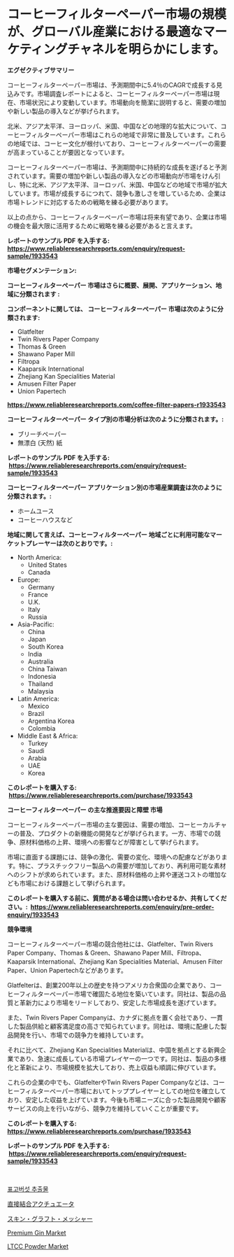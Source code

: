<p><h1>コーヒーフィルターペーパー市場の規模が、グローバル産業における最適なマーケティングチャネルを明らかにします。</h1></p><p><strong>エグゼクティブサマリー</strong></p>
<p><p>コーヒーフィルターペーパー市場は、予測期間中に5.4％のCAGRで成長する見込みです。市場調査レポートによると、コーヒーフィルターペーパー市場は現在、市場状況により変動しています。市場動向を簡潔に説明すると、需要の増加や新しい製品の導入などが挙げられます。</p><p>北米、アジア太平洋、ヨーロッパ、米国、中国などの地理的な拡大について、コーヒーフィルターペーパー市場はこれらの地域で非常に普及しています。これらの地域では、コーヒー文化が根付いており、コーヒーフィルターペーパーの需要が高まっていることが要因となっています。</p><p>コーヒーフィルターペーパー市場は、予測期間中に持続的な成長を遂げると予測されています。需要の増加や新しい製品の導入などの市場動向が市場をけん引し、特に北米、アジア太平洋、ヨーロッパ、米国、中国などの地域で市場が拡大しています。市場が成長するにつれて、競争も激しさを増しているため、企業は市場トレンドに対応するための戦略を練る必要があります。</p><p>以上の点から、コーヒーフィルターペーパー市場は将来有望であり、企業は市場の機会を最大限に活用するために戦略を練る必要があると言えます。</p></p>
<p><strong>レポートのサンプル PDF を入手する: <a href="https://www.reliableresearchreports.com/enquiry/request-sample/1933543">https://www.reliableresearchreports.com/enquiry/request-sample/1933543</a></strong></p>
<p><strong>市場セグメンテーション:</strong></p>
<p><strong> コーヒーフィルターペーパー 市場はさらに概要、展開、アプリケーション、地域に分類されます :</strong></p>
<p><strong>コンポーネントに関しては、 コーヒーフィルターペーパー 市場は次のように分類されます: &nbsp;</strong></p>
<p><ul><li>Glatfelter</li><li>Twin Rivers Paper Company</li><li>Thomas & Green</li><li>Shawano Paper Mill</li><li>Filtropa</li><li>Kaaparsik International</li><li>Zhejiang Kan Specialities Material</li><li>Amusen Filter Paper</li><li>Union Papertech</li></ul></p>
<p><strong><a href="https://www.reliableresearchreports.com/coffee-filter-papers-r1933543">https://www.reliableresearchreports.com/coffee-filter-papers-r1933543</a></strong></p>
<p><strong> コーヒーフィルターペーパー タイプ別の市場分析は次のように分類されます。:</strong></p>
<p><ul><li>ブリーチペーパー</li><li>無漂白 (天然) 紙</li></ul></p>
<p><strong>レポートのサンプル PDF を入手する: &nbsp;<a href="https://www.reliableresearchreports.com/enquiry/request-sample/1933543">https://www.reliableresearchreports.com/enquiry/request-sample/1933543</a></strong></p>
<p><strong> コーヒーフィルターペーパー アプリケーション別の市場産業調査は次のように分類されます。:</strong></p>
<p><ul><li>ホームユース</li><li>コーヒーハウスなど</li></ul></p>
<p><strong>地域に関して言えば、コーヒーフィルターペーパー 地域ごとに利用可能なマーケットプレーヤーは次のとおりです。:</strong></p>
<p><ul>
    <li>
        North America:
        <ul>
            <li>United States</li>
            <li>Canada</li>
        </ul>
    </li>
    <li>
        Europe:
        <ul>
            <li>Germany</li>
            <li>France</li>
            <li>U.K.</li>
            <li>Italy</li>
            <li>Russia</li>
        </ul>
    </li>
    <li>
        Asia-Pacific:
        <ul>
            <li>China</li>
            <li>Japan</li>
            <li>South Korea</li>
            <li>India</li>
            <li>Australia</li>
            <li>China Taiwan</li>
            <li>Indonesia</li>
            <li>Thailand</li>
            <li>Malaysia</li>
        </ul>
    </li>
    <li>
        Latin America:
        <ul>
            <li>Mexico</li>
            <li>Brazil</li>
            <li>Argentina Korea</li>
            <li>Colombia</li>
        </ul>
    </li>
    <li>
        Middle East & Africa:
        <ul>
            <li>Turkey</li>
            <li>Saudi</li>
            <li>Arabia</li>
            <li>UAE</li>
            <li>Korea</li>
        </ul>
    </li>
    </ul></p>
<p><strong>このレポートを購入する: &nbsp;<a href="https://www.reliableresearchreports.com/purchase/1933543">https://www.reliableresearchreports.com/purchase/1933543</a></strong></p>
<p><strong>コーヒーフィルターペーパー の主な推進要因と障壁 市場</strong></p>
<p><p>コーヒーフィルターペーパー市場の主な要因は、需要の増加、コーヒーカルチャーの普及、プロダクトの新機能の開発などが挙げられます。一方、市場での競争、原材料価格の上昇、環境への影響などが障害として挙げられます。</p><p>市場に直面する課題には、競争の激化、需要の変化、環境への配慮などがあります。特に、プラスチックフリー製品への需要が増加しており、再利用可能な素材へのシフトが求められています。また、原材料価格の上昇や運送コストの増加なども市場における課題として挙げられます。</p></p>
<p><strong>このレポートを購入する前に、質問がある場合は問い合わせるか、共有してください。:&nbsp; <a href="https://www.reliableresearchreports.com/enquiry/pre-order-enquiry/1933543">https://www.reliableresearchreports.com/enquiry/pre-order-enquiry/1933543</a></strong></p>
<p><strong>競争環境</strong></p>
<p><p>コーヒーフィルターペーパー市場の競合他社には、Glatfelter、Twin Rivers Paper Company、Thomas & Green、Shawano Paper Mill、Filtropa、Kaaparsik International、Zhejiang Kan Specialities Material、Amusen Filter Paper、Union Papertechなどがあります。</p><p>Glatfelterは、創業200年以上の歴史を持つアメリカ合衆国の企業であり、コーヒーフィルターペーパー市場で確固たる地位を築いています。同社は、製品の品質と革新力により市場をリードしており、安定した市場成長を遂げています。</p><p>また、Twin Rivers Paper Companyは、カナダに拠点を置く会社であり、一貫した製品供給と顧客満足度の高さで知られています。同社は、環境に配慮した製品開発を行い、市場での競争力を維持しています。</p><p>それに比べて、Zhejiang Kan Specialities Materialは、中国を拠点とする新興企業であり、急速に成長している市場プレイヤーの一つです。同社は、製品の多様化と革新により、市場規模を拡大しており、売上収益も順調に伸びています。</p><p>これらの企業の中でも、GlatfelterやTwin Rivers Paper Companyなどは、コーヒーフィルターペーパー市場においてトッププレイヤーとしての地位を確立しており、安定した収益を上げています。今後も市場ニーズに合った製品開発や顧客サービスの向上を行いながら、競争力を維持していくことが重要です。</p></p>
<p><strong>このレポートを購入する: &nbsp; <a href="https://www.reliableresearchreports.com/purchase/1933543">https://www.reliableresearchreports.com/purchase/1933543</a></strong></p>
<p><strong>レポートのサンプル PDF を入手する: &nbsp;<a href="https://www.reliableresearchreports.com/enquiry/request-sample/1933543">https://www.reliableresearchreports.com/enquiry/request-sample/1933543</a></strong><strong></strong></p>
<p>&nbsp;</p>
<p><p><a href="https://medium.com/@stuartstehr2022/2024%EB%85%84%EB%B6%80%ED%84%B0-2031%EB%85%84%EA%B9%8C%EC%A7%80%EC%9D%98-%EA%B8%B0%EA%B0%84%EC%97%90-%EB%8C%80%ED%95%9C-%ED%91%9C%EC%8B%9C-%EB%B0%8F-%EC%8B%9C%ED%99%A9-%EB%B6%84%EC%84%9D%EB%90%9C-%EB%AA%A9%EB%A0%A8-%EB%B2%84%EC%84%AF-%EC%B6%94%EC%B6%9C%EB%AC%BC-%EC%8B%9C%EC%9E%A5-3ebb7bdfa95a">표고버섯 추출물</a></p><p><a href="https://medium.com/@larrycruz525/%E7%9B%B4%E7%B5%90%E5%9E%8B%E3%82%A2%E3%82%AF%E3%83%81%E3%83%A5%E3%82%A8%E3%83%BC%E3%82%BF%E5%B8%82%E5%A0%B4-%E5%B8%82%E5%A0%B4cagr-%E5%B8%82%E5%A0%B4%E3%83%88%E3%83%AC%E3%83%B3%E3%83%89-%E3%81%8A%E3%82%88%E3%81%B3%E6%88%90%E9%95%B7%E6%88%A6%E7%95%A5%E3%81%AB%E9%96%A2%E3%81%99%E3%82%8B%E6%B4%9E%E5%AF%9F-5966c9f22873">直接結合アクチュエータ</a></p><p><a href="https://medium.com/@boydsmitham37/%E3%82%B9%E3%82%AD%E3%83%B3%E3%82%B0%E3%83%A9%E3%83%95%E3%83%88%E3%83%A1%E3%83%83%E3%82%B7%E3%83%A3%E3%83%BC%E5%B8%82%E5%A0%B4%E3%81%AE%E5%88%86%E6%9E%90-%E3%82%B0%E3%83%AD%E3%83%BC%E3%83%90%E3%83%AB%E7%94%A3%E6%A5%AD%E3%81%AE%E5%B1%95%E6%9C%9B%E3%81%A8%E4%BA%88%E6%B8%AC-2024%E5%B9%B4%E3%81%8B%E3%82%892031%E5%B9%B4-ddbb43ce97e5">スキン・グラフト・メッシャー</a></p><p><a href="https://github.com/BryceTownsendr/Market-Research-Report-List-4/blob/main/premium-gin-market.md">Premium Gin Market</a></p><p><a href="https://www.linkedin.com/pulse/decoding-ltcc-powder-market-deep-dive-latest-trends-segmentation-zqnbf?trackingId=0c8yDb6C4f1G7UfC%2FYxRww%3D%3D">LTCC Powder Market</a></p></p>